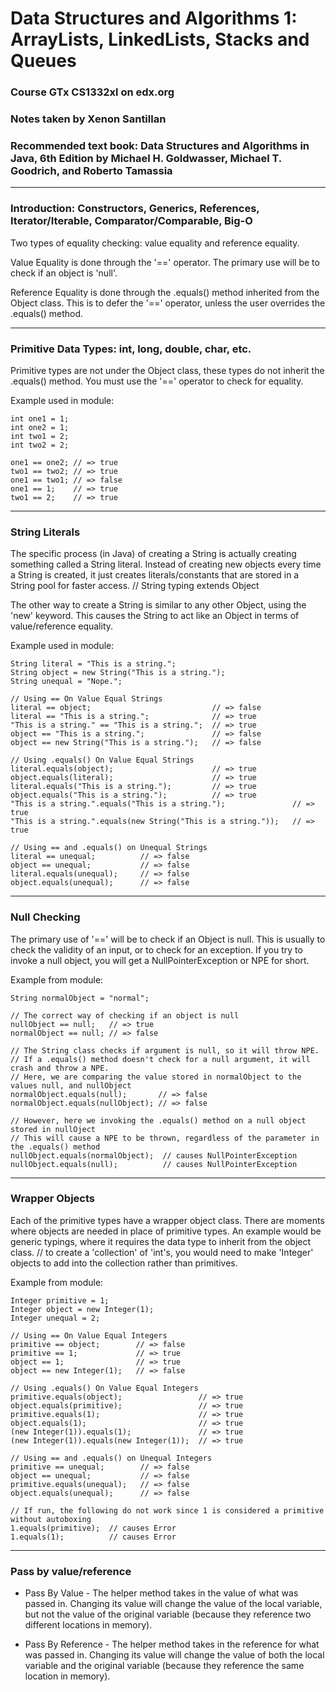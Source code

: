 # Data Structures and Algorithms 1: ArrayLists, LinkedLists, Stacks and Queues

### Course GTx CS1332xl on edx.org 
### Notes taken by Xenon Santillan

### Recommended text book: Data Structures and Algorithms in Java, 6th Edition by Michael H. Goldwasser, Michael T. Goodrich, and Roberto Tamassia
--------------------------------------------------------
### Introduction: Constructors, Generics, References, Iterator/Iterable, Comparator/Comparable, Big-O

Two types of equality checking: value equality and reference equality.

Value Equality is done through the '==' operator. The primary use will be to check if an object is 'null'.

Reference Equality is done through the .equals() method inherited from the Object class. This is to defer the '==' operator, unless the user overrides the .equals() method.

----------------------------------------------------------------
### Primitive Data Types: int, long, double, char, etc.

Primitive types are not under the Object class, these types do not inherit the .equals() method. You must use the '==' operator to check for equality.

Example used in module:
```
int one1 = 1;
int one2 = 1;
int two1 = 2;
int two2 = 2;

one1 == one2; // => true
two1 == two2; // => true
one1 == two1; // => false
one1 == 1;    // => true
two1 == 2;    // => true
```

----------------------------------------------------------------
### String Literals

The specific process (in Java) of creating a String is actually creating something called a String literal. Instead of creating new objects every time a String is created, it just creates literals/constants that are stored in a String pool for faster access. 
// String typing extends Object

The other way to create a String is similar to any other Object, using the 'new' keyword. This causes the String to act like an Object in terms of value/reference equality.

Example used in module:
```
String literal = "This is a string.";
String object = new String("This is a string.");
String unequal = "Nope.";

// Using == On Value Equal Strings
literal == object;                           // => false
literal == "This is a string.";              // => true
"This is a string." == "This is a string.";  // => true
object == "This is a string.";               // => false
object == new String("This is a string.");   // => false

// Using .equals() On Value Equal Strings
literal.equals(object);                      // => true
object.equals(literal);                      // => true
literal.equals("This is a string.");         // => true
object.equals("This is a string.");          // => true
"This is a string.".equals("This is a string.");               // => true
"This is a string.".equals(new String("This is a string."));   // => true

// Using == and .equals() on Unequal Strings
literal == unequal;          // => false
object == unequal;           // => false
literal.equals(unequal);     // => false
object.equals(unequal);      // => false
```
----------------------------------------------------------------
### Null Checking

The primary use of '==' will be to check if an Object is null. This is usually to check the validity of an input, or to check for an exception. If you try to invoke a null object, you will get a NullPointerException or NPE for short.

Example from module:
```String nullObject = null;
String normalObject = "normal";

// The correct way of checking if an object is null
nullObject == null;   // => true
normalObject == null; // => false

// The String class checks if argument is null, so it will throw NPE.  
// If a .equals() method doesn't check for a null argument, it will crash and throw a NPE.
// Here, we are comparing the value stored in normalObject to the values null, and nullObject
normalObject.equals(null);       // => false
normalObject.equals(nullObject); // => false

// However, here we invoking the .equals() method on a null object stored in nullOject
// This will cause a NPE to be thrown, regardless of the parameter in the .equals() method
nullObject.equals(normalObject);  // causes NullPointerException
nullObject.equals(null);          // causes NullPointerException
```
---------------
### Wrapper Objects

Each of the primitive types have a wrapper object class. There are moments where objects are needed in place of primitive types. An example would be generic typings, where it requires the data type to inherit from the object class. 
// to create a 'collection' of 'int's, you would need to make 'Integer' objects to add into the collection rather than primitives.

Example from module:
```
Integer primitive = 1;
Integer object = new Integer(1);
Integer unequal = 2;

// Using == On Value Equal Integers
primitive == object;        // => false
primitive == 1;             // => true
object == 1;                // => true
object == new Integer(1);   // => false

// Using .equals() On Value Equal Integers
primitive.equals(object);                 // => true
object.equals(primitive);                 // => true
primitive.equals(1);                      // => true
object.equals(1);                         // => true
(new Integer(1)).equals(1);               // => true
(new Integer(1)).equals(new Integer(1));  // => true

// Using == and .equals() on Unequal Integers
primitive == unequal;        // => false
object == unequal;           // => false
primitive.equals(unequal);   // => false
object.equals(unequal);      // => false

// If run, the following do not work since 1 is considered a primitive without autoboxing
1.equals(primitive);  // causes Error
1.equals(1);          // causes Error
```
-------
### Pass by value/reference

- Pass By Value - The helper method takes in the value of what was passed in. Changing its value will change the value of the local variable, but not the value of the original variable (because they reference two different locations in memory).

- Pass By Reference - The helper method takes in the reference for what was passed in. Changing its value will change the value of both the local variable and the original variable (because they reference the same location in memory).



